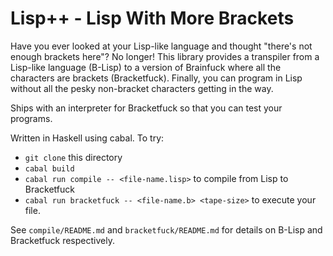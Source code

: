 # Lisp++ - Lisp With More Brackets

Have you ever looked at your Lisp-like language and thought "there's not enough brackets here"? No longer! This library provides a transpiler from a Lisp-like language (B-Lisp) to a version of Brainfuck where all the characters are brackets (Bracketfuck). Finally, you can program in Lisp without all the pesky non-bracket characters getting in the way.

Ships with an interpreter for Bracketfuck so that you can test your programs.

Written in Haskell using cabal. To try:
- `git clone` this directory
- `cabal build`
- `cabal run compile -- <file-name.lisp>` to compile from Lisp to Bracketfuck
- `cabal run bracketfuck -- <file-name.b> <tape-size>` to execute your file.

See `compile/README.md` and `bracketfuck/README.md` for details on B-Lisp and Bracketfuck respectively.